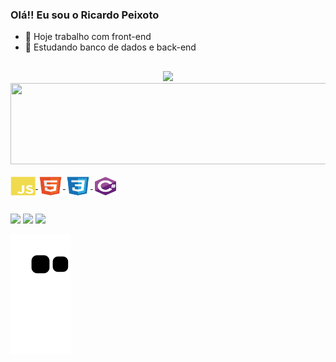 ### Olá!! Eu sou o Ricardo Peixoto



- 🔭 Hoje trabalho com front-end
- 🌱 Estudando banco de dados e back-end

##

<div align="center">
  <a href="https://github.com/Ricard0Ps">
  <img height="180em" src="https://github-readme-stats.vercel.app/api?username=Ricard0Ps&show_icons=true&theme=dark&include_all_commits=true&count_private=true"/>
  <img height="130em" width="550" src="https://github-readme-stats.vercel.app/api/top-langs/?username=Ricard0Ps&layout=compact&langs_count=7&theme=dark"/>
</div>

<div style="display: inline_block"><br>
  <img align="center" alt="Ricardo-Js" height="30" width="40" src="https://raw.githubusercontent.com/devicons/devicon/master/icons/javascript/javascript-plain.svg">
  <img align="center" alt="Ricardo-HTML" height="30" width="40" src="https://raw.githubusercontent.com/devicons/devicon/master/icons/html5/html5-original.svg">
  <img align="center" alt="Ricardo-CSS" height="30" width="40" src="https://raw.githubusercontent.com/devicons/devicon/master/icons/css3/css3-original.svg">
  <img align="center" alt="Ricardo-Csharp" height="30" width="40" src="https://raw.githubusercontent.com/devicons/devicon/master/icons/csharp/csharp-original.svg">
</div>

##

<div>
  <a href="https://www.instagram.com/_rcardo/" target="_blank"><img src="https://img.shields.io/badge/-Instagram-%23E4405F?style=for-the-badge&logo=instagram&logoColor=white" target="_blank"></a>
  <a href = "mailto:ricardooficial97@gmail.com"><img src="https://img.shields.io/badge/Gmail-D14836?style=for-the-badge&logo=gmail&logoColor=white" target="_blank"></a>
  <a href="https://www.linkedin.com/in/ricardo-peixoto-89647714a" target="_blank"><img src="https://img.shields.io/badge/-LinkedIn-%230077B5?style=for-the-badge&logo=linkedin&logoColor=white" target="_blank"></a> 
</div>


  ![Snake animation](https://github.com/Ricard0Ps/Ricard0Ps/blob/output/github-contribution-grid-snake.svg)
